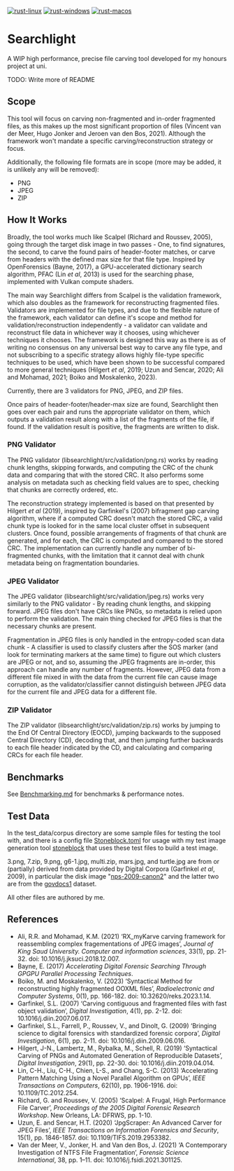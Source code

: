 [![rust-linux](https://github.com/Will-Banksy/searchlight/actions/workflows/rust-linux.yml/badge.svg)](https://github.com/Will-Banksy/searchlight/actions/workflows/rust-linux.yml)
[![rust-windows](https://github.com/Will-Banksy/searchlight/actions/workflows/rust-windows.yml/badge.svg)](https://github.com/Will-Banksy/searchlight/actions/workflows/rust-windows.yml)
[![rust-macos](https://github.com/Will-Banksy/searchlight/actions/workflows/rust-macos.yml/badge.svg)](https://github.com/Will-Banksy/searchlight/actions/workflows/rust-macos.yml)

# Searchlight

A WIP high performance, precise file carving tool developed for my honours project at uni.

TODO: Write more of README

## Scope

This tool will focus on carving non-fragmented and in-order fragmented files, as this makes up the most significant proportion of files (Vincent van der Meer, Hugo Jonker and Jeroen van den Bos, 2021). Although the framework won't mandate a specific carving/reconstruction strategy or focus.

Additionally, the following file formats are in scope (more may be added, it is unlikely any will be removed):

- PNG
- JPEG
- ZIP

## How It Works

Broadly, the tool works much like Scalpel (Richard and Roussev, 2005), going through the target disk image in two passes - One, to find signatures, the second, to carve the found pairs of header-footer matches, or carve from headers with the defined max size for that file type. Inspired by OpenForensics (Bayne, 2017), a GPU-accelerated dictionary search algorithm, PFAC (Lin *et al*, 2013) is used for the searching phase, implemented with Vulkan compute shaders.

The main way Searchlight differs from Scalpel is the validation framework, which also doubles as the framework for reconstructing fragmented files. Validators are implemented for file types, and due to the flexible nature of the framework, each validator can define it's scope and method for validation/reconstruction independently - a validator can validate and reconstruct file data in whichever way it chooses, using whichever techniques it chooses. The framework is designed this way as there is as of writing no consensus on any universal best way to carve any file type, and not subscribing to a specific strategy allows highly file-type specific techniques to be used, which have been shown to be successful compared to more general techniques (Hilgert *et al*, 2019; Uzun and Sencar, 2020; Ali and Mohamad, 2021; Boiko and Moskalenko, 2023).

Currently, there are 3 validators for PNG, JPEG, and ZIP files.

Once pairs of header-footer/header-max size are found, Searchlight then goes over each pair and runs the appropriate validator on them, which outputs a validation result along with a list of the fragments of the file, if found. If the validation result is positive, the fragments are written to disk.

### PNG Validator

The PNG validator (libsearchlight/src/validation/png.rs) works by reading chunk lengths, skipping forwards, and computing the CRC of the chunk data and comparing that with the stored CRC. It also performs some analysis on metadata such as checking field values are to spec, checking that chunks are correctly ordered, etc.

The reconstruction strategy implemented is based on that presented by Hilgert *et al* (2019), inspired by Garfinkel's (2007) bifragment gap carving algorithm, where if a computed CRC doesn't match the stored CRC, a valid chunk type is looked for in the same local cluster offset in subsequent clusters. Once found, possible arrangements of fragments of that chunk are generated, and for each, the CRC is computed and compared to the stored CRC. The implementation can currently handle any number of bi-fragmented chunks, with the limitation that it cannot deal with chunk metadata being on fragmentation boundaries.

### JPEG Validator

The JPEG validator (libsearchlight/src/validation/jpeg.rs) works very similarly to the PNG validator - By reading chunk lengths, and skipping forward. JPEG files don't have CRCs like PNGs, so metadata is relied upon to perform the validation. The main thing checked for JPEG files is that the necessary chunks are present.

Fragmentation in JPEG files is only handled in the entropy-coded scan data chunk - A classifier is used to classify clusters after the SOS marker (and look for terminating markers at the same time) to figure out which clusters are JPEG or not, and so, assuming the JPEG fragments are in-order, this approach can handle any number of fragments. However, JPEG data from a different file mixed in with the data from the current file can cause image corruption, as the validator/classifier cannot distinguish between JPEG data for the current file and JPEG data for a different file.

### ZIP Validator

The ZIP validator (libsearchlight/src/validation/zip.rs) works by jumping to the End Of Central Directory (EOCD), jumping backwards to the supposed Central Directory (CD), decoding that, and then jumping further backwards to each file header indicated by the CD, and calculating and comparing CRCs for each file header.

## Benchmarks

See [Benchmarking.md](Benchmarking.md) for benchmarks & performance notes.

## Test Data

In the test_data/corpus directory are some sample files for testing the tool with, and there is a config file [Stoneblock.toml](Stoneblock.toml) for usage with my test image generation tool [stoneblock](https://github.com/Will-Banksy/stoneblock) that uses these test files to build a test image.

3.png, 7.zip, 9.png, g6-1.jpg, multi.zip, mars.jpg, and turtle.jpg are from or (partially) derived from data provided by Digital Corpora (Garfinkel *et al*, 2009), in particular the disk image "[nps-2009-canon2](https://corp.digitalcorpora.org/corpora/drives/nps-2009-canon2)" and the latter two are from the [govdocs1](https://digitalcorpora.org/corpora/file-corpora/files/) dataset.

All other files are authored by me.

## References

- Ali, R.R. and Mohamad, K.M. (2021) ‘RX_myKarve carving framework for reassembling complex fragementations of JPEG images’, *Journal of King Saud University. Computer and information sciences*, 33(1), pp. 21-32. doi: 10.1016/j.jksuci.2018.12.007.
- Bayne, E. (2017) *Accelerating Digital Forensic Searching Through GPGPU Parallel Processing Techniques*.
- Boiko, M. and Moskalenko, V. (2023) ‘Syntactical Method for reconstructing highly fragmented OOXML files’, *Radioelectronic and Computer Systems*, 0(1), pp. 166-182. doi: 10.32620/reks.2023.1.14.
- Garfinkel, S.L. (2007) ‘Carving contiguous and fragmented files with fast object validation’, *Digital Investigation*, 4(1), pp. 2-12. doi: 10.1016/j.diin.2007.06.017.
- Garfinkel, S.L., Farrell, P., Roussev, V., and Dinolt, G. (2009) ‘Bringing science to digital forensics with standardized forensic corpora’, *Digital Investigation*, 6(1), pp. 2-11. doi: 10.1016/j.diin.2009.06.016.
- Hilgert, J-N., Lambertz, M., Rybalka, M., Schell, R. (2019) ‘Syntactical Carving of PNGs and Automated Generation of Reproducible Datasets’, *Digital Investigation*, 29(1), pp. 22-30. doi: 10.1016/j.diin.2019.04.014.
- Lin, C-H., Liu, C-H., Chien, L-S., and Chang, S-C. (2013) ‘Accelerating Pattern Matching Using a Novel Parallel Algorithm on GPUs’, *IEEE Transactions on Computers*, 62(10), pp. 1906-1916. doi: 10.1109/TC.2012.254.
- Richard, G. and Roussev, V. (2005) ‘Scalpel: A Frugal, High Performance File Carver’, *Proceedings of the 2005 Digital Forensic Research Workshop*. New Orleans, LA: DFRWS, pp. 1-10.
- Uzun, E. and Sencar, H.T. (2020) ‘JpgScraper: An Advanced Carver for JPEG Files’, *IEEE Transactions on Information Forensics and Security*, 15(1), pp. 1846-1857. doi: 10.1109/TIFS.2019.2953382.
- Van der Meer, V., Jonker, H. and Van den Bos, J. (2021) ‘A Contemporary Investigation of NTFS File Fragmentation’, *Forensic Science International*, 38, pp. 1–11. doi: 10.1016/j.fsidi.2021.301125.
